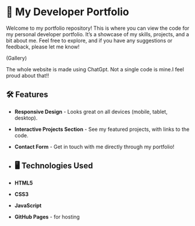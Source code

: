 # 🌟 My Developer Portfolio

Welcome to my portfolio repository! This is where you can view the code for my personal developer portfolio. It’s a showcase of my skills, projects, and a bit about me. Feel free to explore, and if you have any suggestions or feedback, please let me know!

(Gallery)

The whole website is made using ChatGpt. Not a single code is mine.I feel proud about that!!

## 🛠️ Features
- **Responsive Design** - Looks great on all devices (mobile, tablet, desktop).
- **Interactive Projects Section** - See my featured projects, with links to the code.
- **Contact Form** - Get in touch with me directly through my portfolio!

- ## 🖥️ Technologies Used
- **HTML5**
- **CSS3**
- **JavaScript**
- **GitHub Pages** - for hosting
